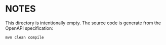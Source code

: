 # NOTES

This directory is intentionally empty. The source code is generate from the OpenAPI specification:

    mvn clean compile

